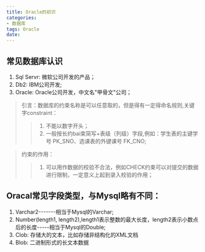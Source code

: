 ```yaml
---
title: Oracle的初识
categories:
- 数据库
tags: Oracle
date:
---
```


## 常见数据库认识
1. Sql Servr: 微软公司开发的产品；
2. Db2: IBM公司开发;
3. Oracle: Oracle公司开发，中文名"甲骨文"公司；
> 引言：数据库的约束名称是可以任意取的，但是得有一定得命名规则,关键字constraint：
>> 1. 不能以数字开头；
>> 2. 一般按长约bai束简写+表级（列级）字段,例如：学生表的主键学号 PK_SNO、选课表的外键课号 FK_CNO;

> 约束的作用：
>> 1. 可以用作数据的校验不合法，例如CHECK约束可以对提交的数据进行限制，一定意义上起到录入校验的作用；

## Oracal常见字段类型，与Mysql略有不同：
1. Varchar2-------相当于Mysql的Varchar;
2. Number(length1, length2),length1表示整数的最大长度，length2表示小数点后的长度-----相当于Mysql的Double;
3. Clob: 存储大的文本，比如存储非结构化的XML文档
4. Blob: 二进制形式的长文本数据

